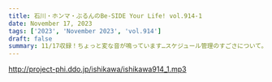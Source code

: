 ```yaml
---
title: 石川・ホンマ・ぶるんのBe-SIDE Your Life! vol.914-1
date: November 17, 2023
tags: ['2023', 'November 2023', 'vol.914']
draft: false
summary: 11/17収録！ちょっと変な音が鳴っています…スケジュール管理のすごさについて。
---
```


http://project-phi.ddo.jp/ishikawa/ishikawa914_1.mp3